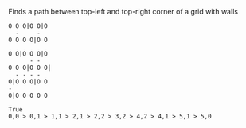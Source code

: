 Finds a path between top-left and top-right corner of a grid with walls

```
O O O|O O|O
  -     -
O O O O|O O

O O|O O O|O
      - -
O O O|O O O|
  - - - -
O|O O O|O O
-
O|O O O O O

True
0,0 > 0,1 > 1,1 > 2,1 > 2,2 > 3,2 > 4,2 > 4,1 > 5,1 > 5,0
```

